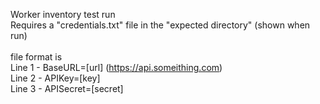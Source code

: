 Worker inventory test run</br>
Requires a "credentials.txt" file in the "expected directory" (shown when run)</br></br>
file format is </br>
Line 1 - BaseURL=[url] (https://api.someithing.com)</br>
Line 2 - APIKey=[key]</br>
Line 3 - APISecret=[secret]
